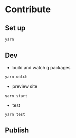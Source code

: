 # Contribute

## Set up

```sh
yarn
```

## Dev

-   build and watch g packages

```sh
yarn watch
```

-   preview site

```sh
yarn start
```

-   test

```sh
yarn test
```

## Publish
